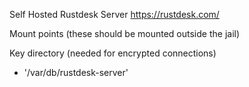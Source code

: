 Self Hosted Rustdesk Server
https://rustdesk.com/

Mount points (these should be mounted outside the jail)

  Key directory (needed for encrypted connections)
  - '/var/db/rustdesk-server'
